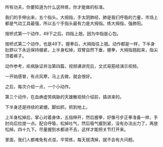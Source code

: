 所有功夫，你要知道为什么这样练，你才能做的标准。

我们的手伸出来，五个指头。大拇指，手太阴肺经，肺是我们呼吸的力量，市场上都是气动工具最强，所以五个手指头最有力是大拇指。练大拇指，强肺阳。

按桥式第一个动作，49下之后。四指上翘，因为中指是心包。

按桥式第二个动作，也是49下。握拳后，大拇指往上翘。动作都是一样，下半身肚脐以下永远保持绷紧，上半身松掉，双臂自然下垂，握拳，大拇指翘起来，指尖顶着裤子。

动作参考，疟病脉证并治第四篇，视频课讲完后，文式易筋经演示视频。

一开始感冒，有点风寒，马上去做，就会很好。

之后，每次介绍一点，一个小动作。

第三个动作，在血痹虚劳病脉的天雄散视频介绍前，插进来的。

下半身还是持续的紧绷，脚如抓，抓到地上。

上半身松掉后，掌心对着身体，五指伸开，然后握拳，好像弓步正拳准备一样，手肘向后拉提一点。配合呼吸，松掉吐气，然后吸气握到紧，没有办法出力了，再放松掉。四十九下。尽量握到水都进不去，这样才能把关节打开来。

里面，我们人都难免有点湿，平常练，每天就清掉，就不会有大问题。


